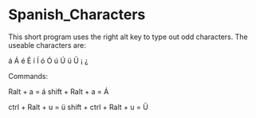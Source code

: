 # Spanish_Characters
This short program uses the right alt key to type out odd characters. 
The useable characters are:

á Á é É í Í ó Ó ú Ú ü Ü ¡ ¿

Commands:

Ralt + a = á
shift + Ralt + a = Á

ctrl + Ralt + u = ü
shift + ctrl + Ralt + u = Ü
